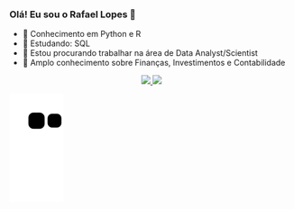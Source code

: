 ### Olá! Eu sou o Rafael Lopes  👋

- 🔭 Conhecimento em Python e R
- 🌱 Estudando: SQL  
- 👯 Estou procurando trabalhar na área de Data Analyst/Scientist 
- 💭 Amplo conhecimento sobre Finanças, Investimentos e Contabilidade

<div align="center">
  <a href="https://github.com/RafaelLopesPinheiro">
  <img height="180em" src="https://github-readme-stats.vercel.app/api?username=RafaelLopesPinheiro&show_icons=true&theme=dark&include_all_commits=true&count_private=true"/>
<img height="150em" src="https://github-readme-stats.vercel.app/api/top-langs/?username=RafaelLopesPinheiro&layout=compact&langs_count=7&theme=dark"/>
</div>


![Snake animation](https://github.com/RafaelLopesPinheiro/RafaelLopesPinheiro/blob/output/github-contribution-grid-snake.svg)
